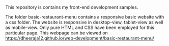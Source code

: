 This repository is contains my front-end development samples.

The folder basic-restaurant-menu contains a responsive basic website with a css folder.
The website is responsive in desktop-view, tablet-view as well as mobile-view. 
Only pure HTML and CSS have been employed for this particular page. 
This webpage can be viewed on https://dheeraja12.github.io/web-development/basic-restaurant-menu/
